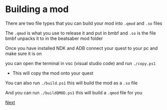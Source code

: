 # Building a mod

There are two file types that you can build your mod into `.qmod` and `.so` files

The `.qmod` is what you use to release it and put in bmbf and `.so` is the file bmbf unpacks it to in the beatsaber mod folder

Once you have installed NDK and ADB connect your quest to your pc and make sure it is on

you can open the terminal in vsc (visual studio code) and run `./copy.ps1`

- This will copy the mod onto your quest

You can also run `./build.ps1` this will build the mod as a `.so` file

And you can run `./buildQMOD.ps1` this will build a `.qmod` file for you

[Next](./further-modding/finishing-the-mod)
